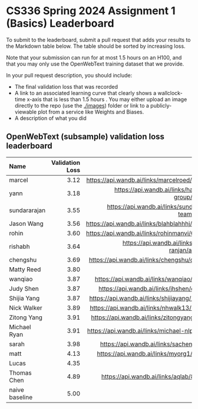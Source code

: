 # CS336 Spring 2024 Assignment 1 (Basics) Leaderboard

To submit to the leaderboard, submit a pull request that adds your results to
the Markdown table below. The table should be sorted by increasing loss.

Note that your submission can run for at most 1.5 hours on an H100, and that you
may only use the OpenWebText training dataset that we provide.

In your pull request description, you should include:

- The final validation loss that was recorded
- A link to an associated learning curve that clearly shows a wallclock-time
  x-axis that is less than 1.5 hours . You may either upload an image directly
  to the repo (use the [./images](./images)) folder or link to a
  publicly-viewable plot from a service like Weights and Biases.
- A description of what you did


## OpenWebText (subsample) validation loss leaderboard

| Name           | Validation Loss | Link                                         |
|:---------------|----------------:|---------------------------------------------:|
| marcel         |            3.12 |https://api.wandb.ai/links/marcelroed/j5mgt64n|
| yann           |            3.18 |https://api.wandb.ai/links/hashimoto-group/5t1e2wjd|
| sundararajan   |            3.55 | https://api.wandb.ai/links/sundararajan-team/hfzoaoof |
| Jason Wang     |            3.56 | https://api.wandb.ai/links/blahblahhhj/wzewv5jr |
| rohin          |            3.60 |https://api.wandb.ai/links/rohinmanvi/0xenuz30|
| rishabh        |            3.64 | https://api.wandb.ai/links/rishabh-ranjan/amq3n70d |
| chengshu       |            3.69 | https://api.wandb.ai/links/chengshu/q9dgud3z |
| Matty Reed     |            3.80 | [image](./images/Matt_Reed_Validation_Loss.png) |
| wanqiao        |            3.87 | https://api.wandb.ai/links/wanqiao/thuus40n  |
| Judy Shen      |            3.87 | https://api.wandb.ai/links/jhshen/c7t0mvgk   |
| Shijia Yang    |            3.87 | https://api.wandb.ai/links/shijiayang/13ckenoc   |
| Nick Walker    |            3.89 | https://api.wandb.ai/links/nhwalk13/kkheu8no  |
| Zitong Yang    |            3.91 | https://api.wandb.ai/links/zitongyang/j0fzs8tn |
| Michael Ryan   |            3.91 | https://api.wandb.ai/links/michael-nlp/9hf4l35j |
| sarah          |            3.98 | https://api.wandb.ai/links/sachen/n5faddjv   |
| matt           |            4.13 | https://api.wandb.ai/links/myorg1/efyphohq   |
| Lucas          |            4.35 | [image](./images/lucas_val_loss.png)|
| Thomas Chen    |            4.89 | https://api.wandb.ai/links/aqlab/8gx0m7in    |
| naive baseline |            5.00 |                                              |
